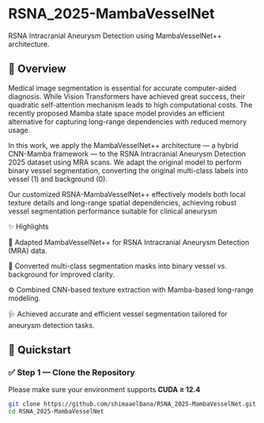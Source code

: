 # RSNA_2025-MambaVesselNet
RSNA Intracranial Aneurysm Detection using MambaVesselNet++ architecture.


## 📘 Overview

Medical image segmentation is essential for accurate computer-aided diagnosis. While Vision Transformers have achieved great success, their quadratic self-attention mechanism leads to high computational costs. The recently proposed Mamba state space model provides an efficient alternative for capturing long-range dependencies with reduced memory usage.

In this work, we apply the MambaVesselNet++ architecture — a hybrid CNN-Mamba framework — to the RSNA Intracranial Aneurysm Detection 2025
dataset using MRA scans. We adapt the original model to perform binary vessel segmentation, converting the original multi-class labels into vessel (1) and background (0).

Our customized RSNA-MambaVesselNet++ effectively models both local texture details and long-range spatial dependencies, achieving robust vessel segmentation performance suitable for clinical aneurysm

✨ Highlights

🚀 Adapted MambaVesselNet++ for RSNA Intracranial Aneurysm Detection (MRA) data.

🧩 Converted multi-class segmentation masks into binary vessel vs. background for improved clarity.

⚙️ Combined CNN-based texture extraction with Mamba-based long-range modeling.

🩺 Achieved accurate and efficient vessel segmentation tailored for aneurysm detection tasks.


## 🚀 Quickstart

### ✅ Step 1 — Clone the Repository
Please make sure your environment supports **CUDA ≥ 12.4**

```bash
git clone https://github.com/shimaaelbana/RSNA_2025-MambaVesselNet.git
cd RSNA_2025-MambaVesselNet
